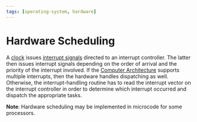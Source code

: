 ```yaml
---
tags: [operating-system, hardware]
---
```


# Hardware Scheduling

A [clock](202403301942.md) issues [interrupt signals](202404141448.md) directed
to an interrupt controller. The latter then issues interrupt signals depending
on the order of arrival and the priority of the interrupt involved. If the
[Computer Architecture](202403151651.md) supports multiple interrupts, then the
hardware handles dispatching as well. Otherwise, the interrupt-handling routine
has to read the interrupt vector on the interrupt controller in order to
determine which interrupt occurred and dispatch the appropriate tasks.

**Note**: Hardware scheduling may be implemented in microcode for some
processors.
